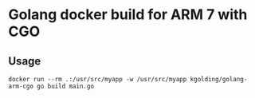 # Golang docker build for ARM 7 with CGO

## Usage

`docker run --rm .:/usr/src/myapp -w /usr/src/myapp kgolding/golang-arm-cgo go build main.go `

